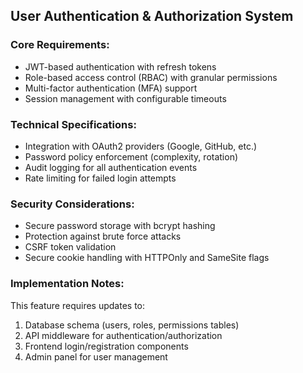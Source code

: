 ## User Authentication & Authorization System

### Core Requirements:
- JWT-based authentication with refresh tokens
- Role-based access control (RBAC) with granular permissions
- Multi-factor authentication (MFA) support
- Session management with configurable timeouts

### Technical Specifications:
- Integration with OAuth2 providers (Google, GitHub, etc.)
- Password policy enforcement (complexity, rotation)
- Audit logging for all authentication events
- Rate limiting for failed login attempts

### Security Considerations:
- Secure password storage with bcrypt hashing
- Protection against brute force attacks
- CSRF token validation
- Secure cookie handling with HTTPOnly and SameSite flags

### Implementation Notes:
This feature requires updates to:
1. Database schema (users, roles, permissions tables)
2. API middleware for authentication/authorization
3. Frontend login/registration components
4. Admin panel for user management
